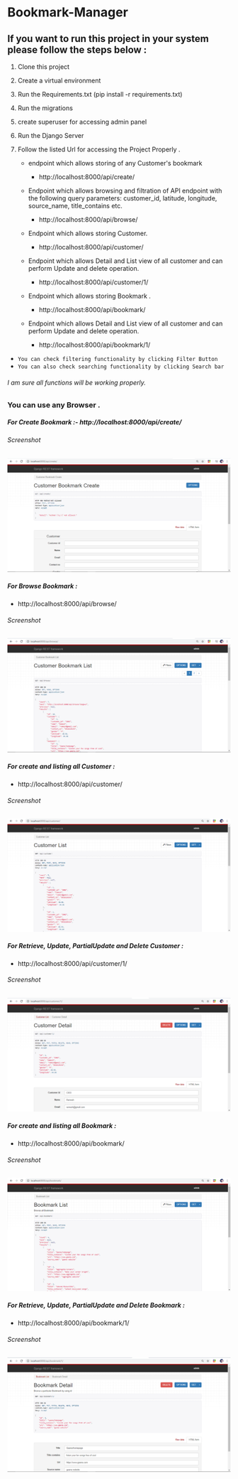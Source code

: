 # Bookmark-Manager

## If you want to run this project in your system please follow the steps below :

1. Clone this project 
2. Create a virtual environment
3. Run the Requirements.txt (pip install -r requirements.txt)
4. Run the migrations
5. create superuser for accessing admin panel
6. Run the Django Server
7. Follow the listed Url for accessing the Project Properly . 

	- endpoint which allows storing of any Customer's bookmark
		- http://localhost:8000/api/create/

	- Endpoint which allows browsing and filtration of API endpoint with the following query parameters: 
	customer_id, latitude, longitude, source_name, title_contains etc.
		- http://localhost:8000/api/browse/

	- Endpoint which allows storing Customer.
		- http://localhost:8000/api/customer/

	- Endpoint which allows Detail and List view of all customer and can perform Update and delete operation.
		- http://localhost:8000/api/customer/1/

	- Endpoint which allows storing Bookmark .
		- http://localhost:8000/api/bookmark/

	- Endpoint which allows Detail and List view of all customer and can perform Update and delete operation.
		- http://localhost:8000/api/bookmark/1/

* `You can check filtering functionality by clicking Filter Button`
* `You can also check searching functionality by clicking Search bar `

###### I am sure all functions will be working properly.

### You can use any Browser .

##### For Create Bookmark :- http://localhost:8000/api/create/


###### Screenshot

<p align="center"> 
<img src="Screenshots/create.png">
</p>


##### For Browse Bookmark  :
- http://localhost:8000/api/browse/

###### Screenshot

<p align="center"> 
<img src="Screenshots/browse.png">
</p>




##### For create and listing all Customer   :
- http://localhost:8000/api/customer/

###### Screenshot

<p align="center"> 
<img src="Screenshots/customer_create.png">
</p>



##### For Retrieve, Update, PartialUpdate and Delete Customer :
- http://localhost:8000/api/customer/1/

###### Screenshot

<p align="center"> 
<img src="Screenshots/customer_detail.png">
</p>



##### For create and listing all Bookmark   :
- http://localhost:8000/api/bookmark/

###### Screenshot

<p align="center"> 
<img src="Screenshots/bookmark_create.png">
</p>



##### For Retrieve, Update, PartialUpdate and Delete Bookmark :
- http://localhost:8000/api/bookmark/1/ 

###### Screenshot

<p align="center"> 
<img src="Screenshots/bookmark_detail.png">
</p>
